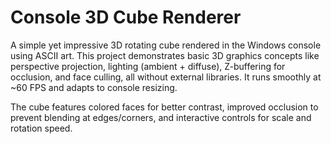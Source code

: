 # Console 3D Cube Renderer

A simple yet impressive 3D rotating cube rendered in the Windows console using ASCII art. This project demonstrates basic 3D graphics concepts like perspective projection, lighting (ambient + diffuse), Z-buffering for occlusion, and face culling, all without external libraries. It runs smoothly at ~60 FPS and adapts to console resizing.

The cube features colored faces for better contrast, improved occlusion to prevent blending at edges/corners, and interactive controls for scale and rotation speed.

